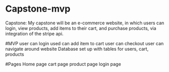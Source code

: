# Capstone-mvp
Capstone:
My capstone will be an e-commerce website, in which users can login, view products, add items to their cart, and purchase products, via integration of the stripe api.


#MVP
user can login
used can add item to cart
user can checkout
user can navigate around website
Database set up with tables for users, cart, products


#Pages
Home page
cart page
product page
login page
